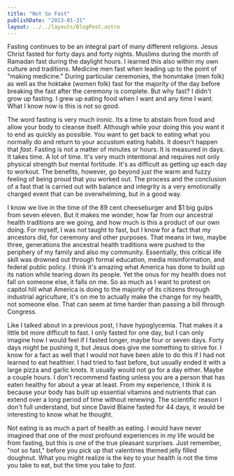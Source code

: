 ```yaml
---
title: "Not So Fast"
publishDate: "2013-01-31"
layout: ../../layouts/BlogPost.astro
---
```


Fasting continues to be an integral part of many different religions. Jesus Christ fasted for forty days and forty nights. Muslims during the month of Ramadan fast during the daylight hours. I learned this also within my own culture and traditions. Medicine men fast when leading up to the point of "making medicine." During particular ceremonies, the honvntake (men folk) as well as the hoktake (women folk) fast for the majority of the day before breaking the fast after the ceremony is complete. But why fast? I didn't grow up fasting. I grew up eating food when I want and any time I want. What I know now is this is not so good.

The word fasting is very much ironic. Its a time to abstain from food and allow your body to cleanse itself. Although while your doing this you want it to end as quickly as possible. You want to get back to eating what you normally do and return to your accustom eating habits. It doesn't happen that _fast_. Fasting is not a matter of minutes or hours. It is measured in days. It takes time. A lot of time. It's very much intentional and requires not only physical strength but mental fortitude. It's as difficult as getting up each day to workout. The benefits, however, go beyond just the warm and fuzzy feeling of being proud that you worked out. The process and the conclusion of a fast that is carried out with balance and integrity is a very emotionally charged event that can be overwhelming, but in a good way.

I know we live in the time of the 89 cent cheeseburger and $1 big gulps from seven eleven. But it makes me wonder, how far from our ancestral health traditions are we going, and how much is this a product of our own doing. For myself, I was not taught to fast, but I know for a fact that my ancestors did, for ceremony and other purposes. That means in two, maybe three, generations the ancestral health traditions were pushed to the periphery of my family and also my community. Essentially, this critical life skill was drowned out through formal education, media misinformation, and federal public policy. I think it's amazing what America has done to build up its nation while tearing down its people. Yet the onus for my health does not fall on someone else, it falls on me. So as much as I want to protest on capitol hill what America is doing to the majority of its citizens through industrial agriculture, it's on me to actually make the change for my health, not someone else. That can seem at time harder than passing a bill through Congress.

Like I talked about in a previous post, I have hypoglycemia. That makes it a little bit more difficult to fast. I only fasted for one day, but I can only imagine how I would feel if I fasted longer, maybe four or seven days. Forty days might be pushing it, but Jesus does give me something to strive for. I know for a fact as well that I would not have been able to do this if I had not learned to eat healthier. I had tried to fast before, but usually ended it with a large pizza and garlic knots. It usually would not go for a day either. Maybe a couple hours. I don't recommend fasting unless you are a person that has eaten healthy for about a year at least. From my experience, I think it is because your body has built up essential vitamins and nutrients that can extend over a long period of time without renewing. The scientific reason I don't full understand, but since David Blaine fasted for 44 days, it would be interesting to know what he thought.

Not eating is as much a part of health as eating. I would have never imagined that one of the most profound experiences in my life would be from fasting, but this is one of the true pleasant surprises. Just remember, "not so fast," before you pick up that valentines themed jelly filled doughnut. What you might realize is the key to your health is not the time you take to eat, but the time you take to _fast_.
